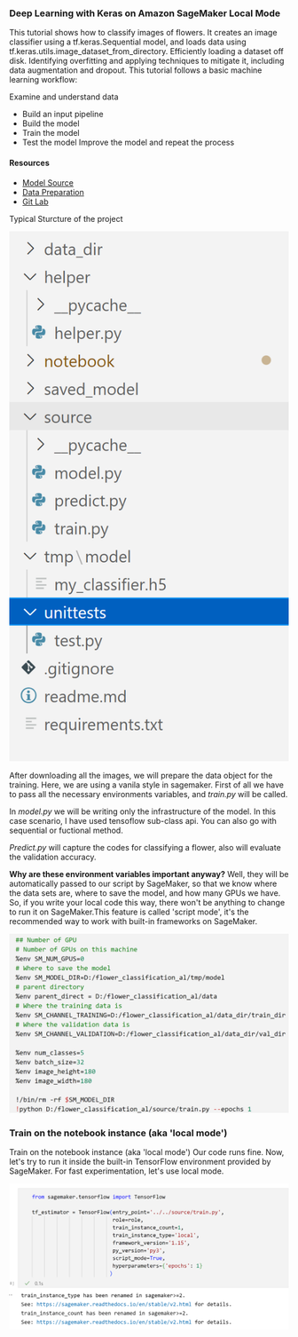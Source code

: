 ###  Deep Learning with Keras on Amazon SageMaker Local Mode

This tutorial shows how to classify images of flowers. It creates an image classifier using a tf.keras.Sequential model, and loads data using tf.keras.utils.image_dataset_from_directory.
Efficiently loading a dataset off disk.
Identifying overfitting and applying techniques to mitigate it, including data augmentation and dropout.
This tutorial follows a basic machine learning workflow:

Examine and understand data
* Build an input pipeline
* Build the model
* Train the model
* Test the model
Improve the model and repeat the process

#### Resources

* [Model Source](https://www.tensorflow.org/tutorials/images/classification)
* [Data Preparation](https://www.tensorflow.org/api_docs/python/tf/keras/utils/image_dataset_from_directory)
* [Git Lab](https://gitlab.com/juliensimon/aim410/-/blob/master/aim410.ipynb)

Typical Sturcture of the project

![alt text](pics\Strucutre_of_pro.png)

After downloading all the images, we will prepare the data object for the training.
Here, we are using a vanila style in sagemaker.
First of all we have to pass all the necessary environments variables, and *train.py* will be called. 

In *model.py* we will be writing only the infrastructure of the model. In this case scenario, I have used tensoflow sub-class api. You can also go with sequential or fuctional method.


*Predict.py* will capture the codes for classifying a flower, also will evaluate the validation accuracy.


**Why are these environment variables important anyway?**
Well, they will be automatically passed to our script by SageMaker, so that we know where the data sets are, where to save the model, and how many GPUs we have. So, if you write your local code this way, there won't be anything to change to run it on SageMaker.This feature is called 'script mode', it's the recommended way to work with built-in frameworks on SageMaker.

![alt text](pics\script_mode.png)

### Train on the notebook instance (aka 'local mode')

Train on the notebook instance (aka 'local mode')
Our code runs fine. Now, let's try to run it inside the built-in TensorFlow environment provided by SageMaker. For fast experimentation, let's use local mode.

![alt text](pics\local_mode.png)
